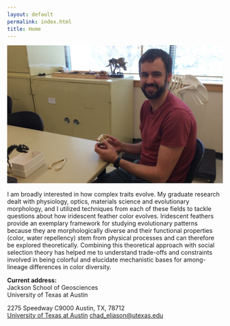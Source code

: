 ```yaml
---
layout: default
permalink: index.html
title: Home
---
```


<img class="align right wp-image-38 size-thumbnail" src="/img/IMG_7071.JPG" />

I am broadly interested in how complex traits evolve. My graduate research dealt with physiology, optics, materials science and evolutionary morphology, and I utilized techniques from each of these fields to tackle questions about how iridescent feather color evolves. Iridescent feathers provide an exemplary framework for studying evolutionary patterns because they are morphologically diverse and their functional properties (color, water repellency) stem from physical processes and can therefore be explored theoretically. Combining this theoretical approach with social selection theory has helped me to understand trade-offs and constraints involved in being colorful and elucidate mechanistic bases for among-lineage differences in color diversity.

<!-- Although I have primarily focused on birds, I have also worked with non-avian taxa (butterfly fish, tarantulas, and orb-weaving spiders–see my publication in Biol. Letters). In addition, I have experience with diverse microscopy techniques (TEM, SEM, AFM), phylogenetic/comparative methods (BEAST, MrBayes, diversitree, OUwie), and coding languages (Scheme, R–see my recent publication in Methods Ecol. Evol.), and I have spent considerable time sampling from museum collections. -->

__Current address:__  
Jackson School of Geosciences  
University of Texas at Austin  
<!-- Field Museum of Natural History, Division of Birds  
1400 S. Lake Shore Drive  
Chicago, IL 60605-2496  
phone: (312) 922-9410  
 -->
<!-- web: [https://www.fieldmuseum.org/science/research/area/birds](https://www.fieldmuseum.org/science/research/area/birds) -->
2275 Speedway C9000
Austin, TX, 78712  
<a href="http://www.utexas.edu/">University of Texas at Austin</a>
[chad_eliason@utexas.edu](mailto:chad_eliason@utexas.edu)  
<!-- [website](https://celiason.github.io)   -->


<!-- <div class="posts">
  {% for post in paginator.posts %}
  <div class="post">
    <h1 class="post-title">
      <a href="{{ site.baseurl }}/{{ post.url }}">
        {{ post.title }}
      </a>
    </h1>

    <span class="post-date">{{ post.date | date_to_string }}</span>

    {{ post.content }}
  </div>
  {% endfor %}
</div>


<div class="pagination">
  {% if paginator.next_page %}
    <a class="pagination-item older" href="{{ site.baseurl }}/page{{paginator.next_page}}">Older</a>
  {% else %}
    <span class="pagination-item older">Older</span>
  {% endif %}
  {% if paginator.previous_page %}
    {% if paginator.page == 2 %}
      <a class="pagination-item newer" href="{{ site.baseurl }}/">Newer</a>
    {% else %}
      <a class="pagination-item newer" href="{{ site.baseurl }}/page{{paginator.previous_page}}">Newer</a>
    {% endif %}
  {% else %}
    <span class="pagination-item newer">Newer</span>
  {% endif %}
</div>

 -->